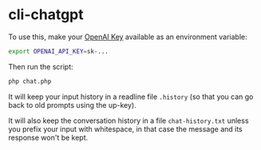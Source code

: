 # cli-chatgpt

To use this, make your [OpenAI Key](https://platform.openai.com/account/api-keys) available as an environment variable:

```bash
export OPENAI_API_KEY=sk-...
```

Then run the script:

```bash
php chat.php
```

It will keep your input history in a readline file `.history` (so that you can go back to old prompts using the up-key).

It will also keep the conversation history in a file `chat-history.txt` unless you prefix your input with whitespace, in that case the message and its response won't be kept.
